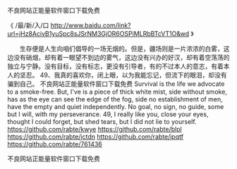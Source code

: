 
不良网站正能量软件窗口下载免费




《 /最/新/入/口  http://www.baidu.com/link?url=jHz8AcivB1yuSpc8sJSrNM3GjOR6OSPiMLRbBTcVT1O&wd 》




　　生存便是人生向咱们倡导的一场无烟的。但是，疆场则是一片浓浓的白雾，这边没有硝烟，却有着一眼望不到边的雾气，这边没有兴办的好汉，却有着空荡荡的独立与宁静。没有目标，没有标志，更没有引导者，有的不过本人的意志，有着本人的坚忍。
	49、我真的喜欢你，闭上眼，以为我能忘记，但流下的眼泪，却没有骗到自己。
不良网站正能量软件窗口下载免费
Survival is the life we advocate to a smoke-free.
But, I've is a piece of thick white mist, side without smoke, has as the eye can see the edge of the fog, side no establishment of men, have the empty and quiet independently.
No goal, no sign, no guide, some but I will, with my perseverance.
49, I really like you, close your eyes, thought I could forget, but shed tears, but I did not lie to yourself.
https://github.com/rabte/kwye
https://github.com/rabte/blpl
https://github.com/rabte/jctdn
https://github.com/rabte/jpqtf
https://github.com/rabte/761436





不良网站正能量软件窗口下载免费
